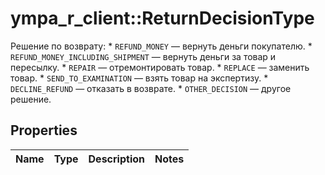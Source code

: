 # ympa_r_client::ReturnDecisionType

Решение по возврату:  * `REFUND_MONEY` — вернуть деньги покупателю.  * `REFUND_MONEY_INCLUDING_SHIPMENT` — вернуть деньги за товар и пересылку.  * `REPAIR` — отремонтировать товар.  * `REPLACE` — заменить товар.  * `SEND_TO_EXAMINATION` — взять товар на экспертизу.  * `DECLINE_REFUND` — отказать в возврате.  * `OTHER_DECISION` — другое решение. 

## Properties
Name | Type | Description | Notes
------------ | ------------- | ------------- | -------------


